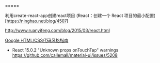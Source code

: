 
=====

利用create-react-app创建react项目
(React：创建一个 React 项目的最小配置)[https://ninghao.net/blog/4507]

http://www.ruanyifeng.com/blog/2015/03/react.html

[Google HTML/CSS代码风格指南](http://iischajn.github.io/trans/htmlcss-guide/#Indentation)

- React 15.0.2 "Unknown props onTouchTap" warnings
https://github.com/callemall/material-ui/issues/5208